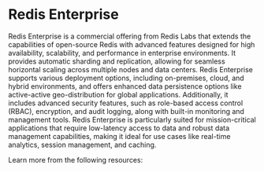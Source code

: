 # Redis Enterprise

Redis Enterprise is a commercial offering from Redis Labs that extends the capabilities of open-source Redis with advanced features designed for high availability, scalability, and performance in enterprise environments. It provides automatic sharding and replication, allowing for seamless horizontal scaling across multiple nodes and data centers. Redis Enterprise supports various deployment options, including on-premises, cloud, and hybrid environments, and offers enhanced data persistence options like active-active geo-distribution for global applications. Additionally, it includes advanced security features, such as role-based access control (RBAC), encryption, and audit logging, along with built-in monitoring and management tools. Redis Enterprise is particularly suited for mission-critical applications that require low-latency access to data and robust data management capabilities, making it ideal for use cases like real-time analytics, session management, and caching.

Learn more from the following resources:


